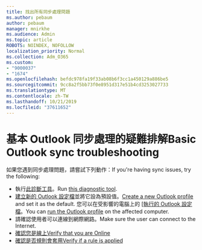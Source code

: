 ```yaml
---
title: 找出所有同步處理問題
ms.author: pebaum
author: pebaum
manager: mnirkhe
ms.audience: Admin
ms.topic: article
ROBOTS: NOINDEX, NOFOLLOW
localization_priority: Normal
ms.collection: Adm_O365
ms.custom:
- "9000037"
- "1674"
ms.openlocfilehash: befdc978fa19f33ab08b6f3cc1a450129a886be5
ms.sourcegitcommit: 9cc8a2f5bb73f0e8951d317e51b4cd3253027733
ms.translationtype: MT
ms.contentlocale: zh-TW
ms.lasthandoff: 10/21/2019
ms.locfileid: "37611652"
---
```

# <a name="basic-outlook-sync-troubleshooting"></a><span data-ttu-id="68a8d-102">基本 Outlook 同步處理的疑難排解</span><span class="sxs-lookup"><span data-stu-id="68a8d-102">Basic Outlook sync troubleshooting</span></span>

<span data-ttu-id="68a8d-103">如果您遇到同步處理問題，請嘗試下列動作：</span><span class="sxs-lookup"><span data-stu-id="68a8d-103">If you're having sync issues, try the following:</span></span>

- <span data-ttu-id="68a8d-104">執行[此診斷工具](https://aka.ms/sara-outlooksendreceive)。</span><span class="sxs-lookup"><span data-stu-id="68a8d-104">Run [this diagnostic tool](https://aka.ms/sara-outlooksendreceive).</span></span>
- <span data-ttu-id="68a8d-105">[建立新的 Outlook 設定檔](https://support.office.com/article/f544c1ba-3352-4b3b-be0b-8d42a540459d)並將它設為預設值。</span><span class="sxs-lookup"><span data-stu-id="68a8d-105">[Create a new Outlook profile](https://support.office.com/article/f544c1ba-3352-4b3b-be0b-8d42a540459d) and set it as the default.</span></span> <span data-ttu-id="68a8d-106">您可以在受影響的電腦上的 [[執行的 Outlook 設定檔](https://aka.ms/SaRA-OutlookSetupProfile)。</span><span class="sxs-lookup"><span data-stu-id="68a8d-106">You can [run the Outlook profile](https://aka.ms/SaRA-OutlookSetupProfile) on the affected computer.</span></span>
- <span data-ttu-id="68a8d-107">請確認使用者可以連線到網際網路。</span><span class="sxs-lookup"><span data-stu-id="68a8d-107">Make sure the user can connect to the Internet.</span></span> 
- [<span data-ttu-id="68a8d-108">確認您是線上</span><span class="sxs-lookup"><span data-stu-id="68a8d-108">Verify that you are Online</span></span>](https://support.office.com/article/2460e4a8-16c7-47fc-b204-b1549275aac9)
- [<span data-ttu-id="68a8d-109">確認是否規則會套用</span><span class="sxs-lookup"><span data-stu-id="68a8d-109">Verify if a rule is applied</span></span>](https://support.office.com/article/C24F5DEA-9465-4DF4-AD17-A50704D66C59)